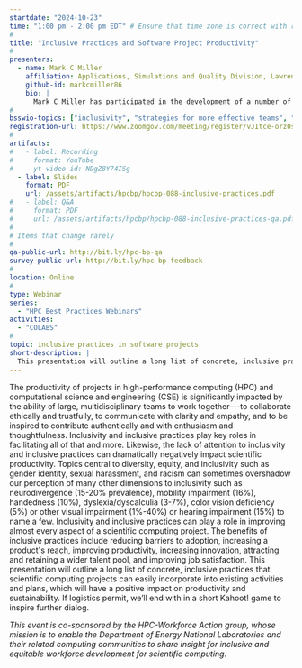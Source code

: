 ```yaml
---
startdate: "2024-10-23"
time: "1:00 pm - 2:00 pm EDT" # Ensure that time zone is correct with respect to standard/daylight time
#
title: "Inclusive Practices and Software Project Productivity"
#
presenters:
  - name: Mark C Miller
    affiliation: Applications, Simulations and Quality Division, Lawrence Livermore National Lab
    github-id: markcmiller86
    bio: |
      Mark C Miller has participated in the development of a number of scientific database and data modeling technologies, including Silo, ASCI-DMF, HDF5, ITAPS and most recently the MACSio scalable I/O proxy application. Mark has been the lead developer of Silo since the late 90's, supporting scalable I/O requirements of LLNL HPC simulation codes, including ALE3D, Kull, Ares, LASNEX, Overlink and VisIt. Mark's expertise includes data models and their impact on software interoperability, high-performance I/O, and software quality engineering for HPC libraries. Mark is passionate about the history of computing and the role of inclusion in the success of scientific computing projects.
#
bsswio-topics: ["inclusivity", "strategies for more effective teams", "user experience", "documentation", "software process improvement", "online learning"]
registration-url: https://www.zoomgov.com/meeting/register/vJItce-orz0sHgN-Y11kCNvew7N4iyS5CFQ
#
artifacts:
#   - label: Recording
#     format: YouTube
#     yt-video-id: NDgZ8Y74ISg
  - label: Slides
    format: PDF
    url: /assets/artifacts/hpcbp/hpcbp-088-inclusive-practices.pdf
#   - label: Q&A
#     format: PDF
#     url: /assets/artifacts/hpcbp/hpcbp-088-inclusive-practices-qa.pdf
#
# Items that change rarely
#
qa-public-url: http://bit.ly/hpc-bp-qa
survey-public-url: http://bit.ly/hpc-bp-feedback
#
location: Online
#
type: Webinar
series:
  - "HPC Best Practices Webinars"
activities:
  - "COLABS"
#
topic: inclusive practices in software projects
short-description: |
  This presentation will outline a long list of concrete, inclusive practices scientific computing projects can easily incorporate into existing activities and plans, and which will we believe will have a positive impact on productivity and sustainability.
---
```

The productivity of projects in high-performance computing (HPC) and computational science and engineering (CSE) is significantly impacted by the ability of large, multidisciplinary teams to work together---to collaborate ethically and trustfully, to communicate with clarity and empathy, and to be inspired to contribute authentically and with enthusiasm and thoughtfulness. Inclusivity and inclusive practices play key roles in facilitating all of that and more. Likewise, the lack of attention to inclusivity and inclusive practices can dramatically negatively impact scientific productivity. Topics central to diversity, equity, and inclusivity such as gender identity, sexual harassment, and racism can sometimes overshadow our perception of many other dimensions to inclusivity such as neurodivergence (15-20% prevalence), mobility impairment (16%), handedness (10%), dyslexia/dyscalculia (3-7%), color vision deficiency (5%) or other visual impairment (1%-40%) or hearing impairment (15%) to name a few. Inclusivity and inclusive practices can play a role in improving almost every aspect of a scientific computing project. The benefits of inclusive practices include reducing barriers to adoption, increasing a product's reach, improving productivity, increasing innovation, attracting and retaining a wider talent pool, and improving job satisfaction. This presentation will outline a long list of concrete, inclusive practices that scientific computing projects can easily incorporate into existing activities and plans, which will have a positive impact on productivity and sustainability. If logistics permit, we’ll end with in a short Kahoot! game to inspire further dialog.

*This event is co-sponsored by the HPC-Workforce Action group, whose mission is to enable the Department of Energy National Laboratories and their related computing communities to share insight for inclusive and equitable workforce development for scientific computing.*
